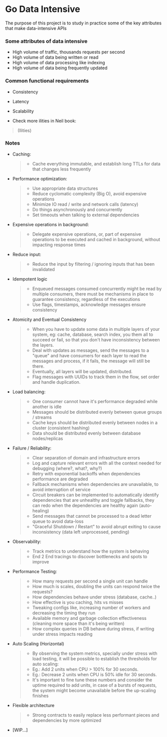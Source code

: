 # Go Data Intensive

The purpose of this project is to study in practice some of the key attributes that make 
data-intensive APIs

### Some attributes of data intensive

- High volume of traffic, thousands requests per second
- High volume of data being written or read
- High volume of data processing like indexing
- High volume of data being frequently updated

### Common functional requirements

- Consistency
- Latency
- Scalability

- Check more ilities in Neil book:
> (Ilities)

### Notes

- Caching:
  > - Cache everything immutable, and establish long TTLs for data 
  > that changes less frequently

- Performance optimization:
  > - Use appropriate data structures 
  > - Reduce cyclomatic complexity (Big O), avoid expensive operations 
  > - Minimize IO read / write and network calls (latency)
  > - Do things asynchronously and concurrently
  > - Set timeouts when talking to external dependencies

- Expensive operations in background:
  > - Delegate expensive operations, or, part of expensive operations 
  > to be executed and cached in background, without impacting response times

- Reduce input:
  > - Reduce the input by filtering / ignoring inputs that has been invalidated

- Idempotent logic
  > - Enqueued messages consumed concurrently might be read by multiple consumers, 
  > there must be mechanisms in place to guarantee consistency, regardless of the executions
  > - Use flags, timestamps, acknowledge messages ensure consistency

- Atomicity and Eventual Consistency
  > - When you have to update some data in multiple layers of your system, eg:
  > cache, database, search index, you them all to succeed or fail, so that you don't have
  > inconsistency between the layers.
  > - Deal with updates as messages, send the messages to a "queue" and have consumers for each layer to
  > read the messages and process, if it fails, the message will still be there.
  > - Eventually, all layers will be updated, distributed.
  > - Flag messages with UUIDs to track them in the flow, set order and handle duplication.

- Load balancing:
  > - One consumer cannot have it's performance degraded while another is idle
  > - Messages should be distributed evenly between queue groups / streams
  > - Cache keys should be distributed evenly between nodes in a cluster (consistent hashing)
  > - Data should be distributed evenly between database nodes/replicas

- Failure / Reliability:
  > - Clear separation of domain and infrastructure errors
  > - Log and capture relevant errors with all the context needed for debugging (where?, what?, why?)
  > - Retry with exponential backoffs when dependencies performance are degraded
  > - Fallback mechanisms when dependencies are unavailable, to avoid interruption of service
  > - Circuit breakers can be implemented to automatically identify dependencies that are unhealthy
  > and toggle fallbacks, they can redo when the dependencies are healthy again (auto-healing)
  > - Send messages that cannot be processed to a dead letter queue to avoid data-loss
  > - "Graceful Shutdown / Restart" to avoid abrupt exiting to cause inconsistency (data left unprocessed, pending)

- Observability:
  > - Track metrics to understand how the system is behaving
  > - End 2 End tracings to discover bottlenecks and spots to improve
  
- Performance Testing:
  > - How many requests per second a single unit can handle
  > - How much is scales, doubling the units can respond twice the requests?
  > - How dependencies behave under stress (database, cache..)
  > - How effective is you caching, hits vs misses
  > - Tweaking configs like, increasing number of workers and decreasing the timing they run
  > - Available memory and garbage collection effectiveness (cleaning more space than it's being written)
  > - How complex queries in DB behave during stress, if writing under stress impacts reading

- Auto Scaling (Horizontal)
  > - By observing the system metrics, specially  under stress with load testing,
  > it will be possible to establish the thresholds for auto scaling:
  > - Eg.: Add 2 units when CPU > 100% for 30 seconds.
  > - Eg.: Decrease 2 units when CPU is 50% idle for 30 seconds.
  > - It's important to fine tune these numbers and consider the uptime required to add units,
  > in case of a bursts of requests, the system might become unavailable before the up-scaling finishes

- Flexible architecture
  > - Strong contracts to easily replace less performant pieces and dependencies by more optimized

- [WIP...]
